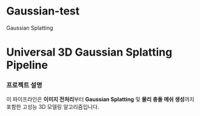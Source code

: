 # Gaussian-test
Gaussian Splatting

# Universal 3D Gaussian Splatting Pipeline

### 프로젝트 설명
이 파이프라인은 **이미지 전처리**부터 **Gaussian Splatting** 및 **물리 충돌 메쉬 생성**까지 포함한 고성능 3D 모델링 알고리즘입니다.
